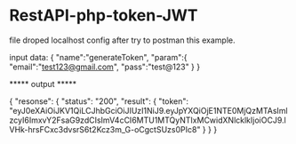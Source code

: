 # RestAPI-php-token-JWT

file droped localhost config after try to postman this example.

input data:
{
	"name":"generateToken",
	"param":{
		"email":"test123@gmail.com",
		"pass":"test@123"
	}
}

***** output *****


{
    "resonse": {
        "status": "200",
        "result": {
            "token": "eyJ0eXAiOiJKV1QiLCJhbGciOiJIUzI1NiJ9.eyJpYXQiOjE1NTE0MjQzMTAsImlzcyI6ImxvY2FsaG9zdCIsImV4cCI6MTU1MTQyNTIxMCwidXNlcklkIjoiOCJ9.lVHk-hrsFCxc3dvsrS6t2Kcz3m_G-oCgctSUzs0PIc8"
        }
    }
}
